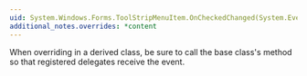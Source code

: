 ```yaml
---
uid: System.Windows.Forms.ToolStripMenuItem.OnCheckedChanged(System.EventArgs)
additional_notes.overrides: *content
---
```


<p>When overriding <xref href="System.Windows.Forms.ToolStripMenuItem.OnCheckedChanged(System.EventArgs)"></xref> in a derived class, be sure to call the base class's <xref href="System.Windows.Forms.ToolStripMenuItem.OnCheckedChanged(System.EventArgs)"></xref> method so that registered delegates receive the event.</p>


